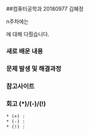 ##컴퓨터공학과 20180977 김혜정

n주차에는 

에 대해 다뤘습니다.

### 새로 배운 내용

### 문제 발생 및 해결과정

### 참고사이트


### 회고 (*)/(-)/(!)
```
* (+) : 
* (-) :
* (!) : 
```
